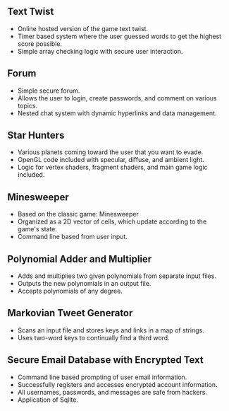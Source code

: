 
## **Text Twist** 
- Online hosted version of the game text twist. 
- Timer based system where the user guessed words to get the highest score possible. 
- Simple array checking logic with secure user interaction. 

## **Forum** 
- Simple secure forum. 
- Allows the user to login, create passwords, and comment on various topics.
- Nested chat system with dynamic hyperlinks and data management. 

## **Star Hunters**
- Various planets coming toward the user that you want to evade. 
- OpenGL code included with specular, diffuse, and ambient light. 
- Logic for vertex shaders, fragment shaders, and main game logic included. 

## **Minesweeper**
- Based on the classic game: Minesweeper
- Organized as a 2D vector of cells, which update according to the game's state. 
- Command line based from user input.

## **Polynomial Adder and Multiplier**
- Adds and multiplies two given polynomials from separate input files.
- Outputs the new polynomials in an output file.
- Accepts polynomials of any degree.

## **Markovian Tweet Generator**
- Scans an input file and stores keys and links in a map of strings.
- Uses two-word keys to continually find a third word. 

## **Secure Email Database with Encrypted Text**
- Command line based prompting of user email information.
- Successfully registers and accesses encrypted account information.
- All usernames, passwords, and messages are safe from hackers.
- Application of Sqlite.
